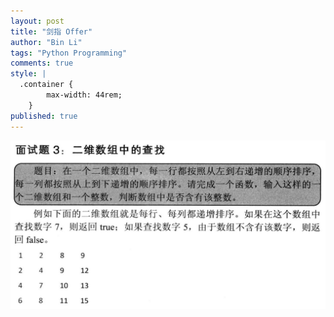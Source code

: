 ```yaml
---
layout: post
title: "剑指 Offer"
author: "Bin Li"
tags: "Python Programming"
comments: true
style: |
  .container {
        max-width: 44rem;
    } 
published: true
---
```


![](/images/media/15187943905995.jpg)



